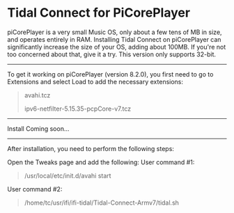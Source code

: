 # Tidal Connect for PiCorePlayer
>

piCorePlayer is a very small Music OS, only about a few tens of MB in size, and operates entirely in RAM.
Installing Tidal Connect on piCorePlayer can significantly increase the size of your OS, adding about 100MB. If you're not too concerned about that, give it a try. This version only supports 32-bit.
>
>
------------
To get it working on piCorePlayer (version 8.2.0), you first need to go to Extensions and select Load to add the necessary extensions:
> avahi.tcz
>
> ipv6-netfilter-5.15.35-pcpCore-v7.tcz
>
----------
Install
Coming soon...
>
----------------
After installation, you need to perform the following steps:

Open the Tweaks page and add the following:
User command #1:
> /usr/local/etc/init.d/avahi start

User command #2:
> /home/tc/usr/ifi/ifi-tidal/Tidal-Connect-Armv7/tidal.sh
